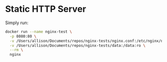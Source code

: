 # Static HTTP Server

Simply run:

```sh
docker run --name nginx-test \
  -p 8080:80 \
  -v /Users/allison/Documents/repos/nginx-tests/nginx.conf:/etc/nginx/nginx.conf:ro \
  -v /Users/allison/Documents/repos/nginx-tests/data:/data:ro \
  --rm \
  nginx
```